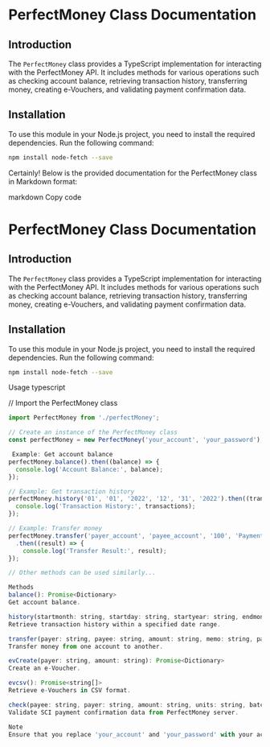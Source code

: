 # PerfectMoney Class Documentation

## Introduction
The `PerfectMoney` class provides a TypeScript implementation for interacting with the PerfectMoney API. It includes methods for various operations such as checking account balance, retrieving transaction history, transferring money, creating e-Vouchers, and validating payment confirmation data.

## Installation
To use this module in your Node.js project, you need to install the required dependencies. Run the following command:

```bash
npm install node-fetch --save
````

Certainly! Below is the provided documentation for the PerfectMoney class in Markdown format:

markdown
Copy code
# PerfectMoney Class Documentation

## Introduction
The `PerfectMoney` class provides a TypeScript implementation for interacting with the PerfectMoney API. It includes methods for various operations such as checking account balance, retrieving transaction history, transferring money, creating e-Vouchers, and validating payment confirmation data.

## Installation
To use this module in your Node.js project, you need to install the required dependencies. Run the following command:

```bash
npm install node-fetch --save
````
Usage
typescript

// Import the PerfectMoney class
```` js
import PerfectMoney from './perfectMoney';

// Create an instance of the PerfectMoney class
const perfectMoney = new PerfectMoney('your_account', 'your_password');

 Example: Get account balance
perfectMoney.balance().then((balance) => {
  console.log('Account Balance:', balance);
});

// Example: Get transaction history
perfectMoney.history('01', '01', '2022', '12', '31', '2022').then((transactions) => {
  console.log('Transaction History:', transactions);
});

// Example: Transfer money
perfectMoney.transfer('payer_account', 'payee_account', '100', 'Payment Memo', '123456')
  .then((result) => {
    console.log('Transfer Result:', result);
});

// Other methods can be used similarly...

Methods
balance(): Promise<Dictionary>
Get account balance.

history(startmonth: string, startday: string, startyear: string, endmonth: string, endday: string, endyear: string): Promise<string[]>
Retrieve transaction history within a specified date range.

transfer(payer: string, payee: string, amount: string, memo: string, payment_id: string): Promise<Dictionary>
Transfer money from one account to another.

evCreate(payer: string, amount: string): Promise<Dictionary>
Create an e-Voucher.

evcsv(): Promise<string[]>
Retrieve e-Vouchers in CSV format.

check(payee: string, payer: string, amount: string, units: string, batch_number: string, secret: string, timestamp: string, payment_id: string, v2_hash: string): boolean
Validate SCI payment confirmation data from PerfectMoney server.

Note
Ensure that you replace 'your_account' and 'your_password' with your actual PerfectMoney account details.
